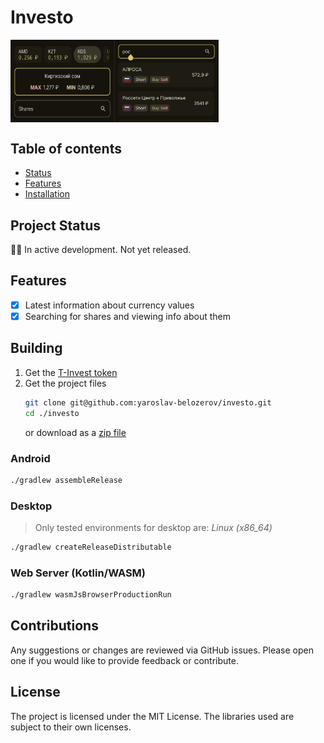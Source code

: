 # Investo
<div style="display: flex; flex-direction: row;">
<img style="width: 33%;" alt="currency ui showcase" src="/misc/screenshots/currencies.png" />
<img style="width: 33%;" alt="shares ui showcase" src="/misc/screenshots/shares.png" />
</div>

## Table of contents
- [Status](#project-status)
- [Features](#features)
- [Installation](#installation)

## Project Status
👷‍♂️ In active development. Not yet released.

## Features
- [x] Latest information about currency values
- [x] Searching for shares and viewing info about them

## Building
1. Get the [T-Invest token](https://tinkoff.github.io/investAPI/token/)
2. Get the project files
   ```sh  
   git clone git@github.com:yaroslav-belozerov/investo.git
   cd ./investo
   ```
   or download as a [zip file](https://github.com/yaroslav-belozerov/investo/archive/refs/heads/main.zip)
### Android
   ```sh
   ./gradlew assembleRelease
   ```
### Desktop
> Only tested environments for desktop are: *Linux (x86_64)*
  ```sh
  ./gradlew createReleaseDistributable
  ```
### Web Server (Kotlin/WASM)
  ```sh
  ./gradlew wasmJsBrowserProductionRun
  ```

## Contributions
Any suggestions or changes are reviewed via GitHub issues. Please open one if you would like to provide feedback or contribute.

## License
The project is licensed under the MIT License. The libraries used are subject to their own licenses.